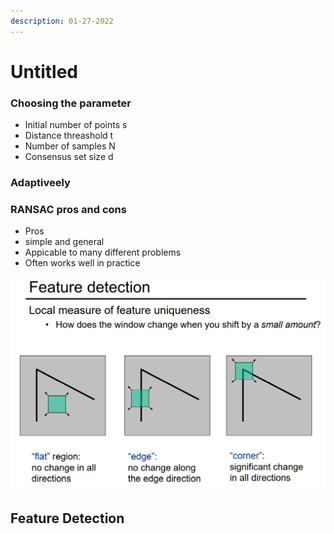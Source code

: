 ```yaml
---
description: 01-27-2022
---
```


# Untitled

### Choosing the parameter

* Initial number of points s
* Distance threashold t
* Number of samples N
* Consensus set size d

### Adaptiveely

### RANSAC pros and cons

* Pros
* simple and general
* Appicable to many different problems
* Often works well in practice



![](.gitbook/assets/image.png)

## Feature Detection
